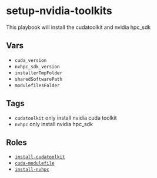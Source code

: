 # setup-nvidia-toolkits
This playbook will install the cudatoolkit and nvidia hpc_sdk
## Vars
- `cuda_version`
- `nvhpc_sdk_version`
- `installerTmpFolder`
- `sharedSoftwarePath`
- `modulefilesFolder`
## Tags
- `cudatoolkit` only install nvidia cuda toolkit
- `nvhpc` only install nvidia hpc_sdk
## Roles
-  [`install-cudatoolkit`](../../roles/install-cudatoolkit)
-  [`cuda-modulefile`](../../roles/cuda-modulefile)
-  [`install-nvhpc`](../../roles/install-nvhpc)

